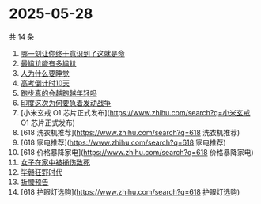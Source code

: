 # 2025-05-28

共 14 条

<!-- BEGIN -->
<!-- 最后更新时间 Wed May 28 2025 22:12:16 GMT+0800 (China Standard Time) -->

1. [哪一刻让你终于意识到了这就是命](https://www.zhihu.com/search?q=哪一刻让你终于意识到了这就是命)
1. [最尴尬能有多尴尬](https://www.zhihu.com/search?q=最尴尬能有多尴尬)
1. [人为什么要睡觉](https://www.zhihu.com/search?q=人为什么要睡觉)
1. [高考倒计时10天](https://www.zhihu.com/search?q=高考倒计时10天)
1. [跑步真的会越跑越年轻吗](https://www.zhihu.com/search?q=跑步真的会越跑越年轻吗)
1. [印度这次为何要急着发动战争](https://www.zhihu.com/search?q=印度这次为何要急着发动战争)
1. [小米玄戒 O1 芯片正式发布](https://www.zhihu.com/search?q=小米玄戒 O1
   芯片正式发布)
1. [618 洗衣机推荐](https://www.zhihu.com/search?q=618 洗衣机推荐)
1. [618 家电推荐](https://www.zhihu.com/search?q=618 家电推荐)
1. [618 价格暴降家电](https://www.zhihu.com/search?q=618 价格暴降家电)
1. [女子在家中被捅伤致死](https://www.zhihu.com/search?q=女子在家中被捅伤致死)
1. [毕赣狂野时代](https://www.zhihu.com/search?q=毕赣狂野时代)
1. [折腰预告](https://www.zhihu.com/search?q=折腰预告)
1. [618 护眼灯选购](https://www.zhihu.com/search?q=618 护眼灯选购)

<!-- END -->
